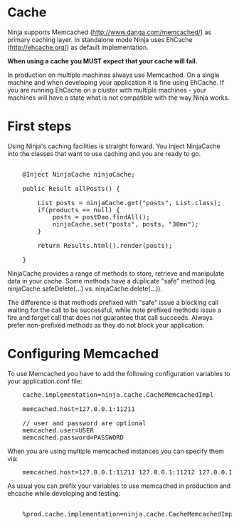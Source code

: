 Cache
=====

Ninja supports Memcached (http://www.danga.com/memcached/) as primary caching layer. 
In standalone mode Ninja uses EhCache (http://ehcache.org/) as default implementation.

<b>When using a cache you MUST expect that your cache will fail.</b>

In production on multiple machines always use Memcached. On a single machine and when developing 
your application it is fine using EhCache. 
If you are running EhCache on a cluster with multiple machines - your machines will have a state what 
is not compatible with the way Ninja works.


First steps
===========

Using Ninja's caching facilities is straight forward. You inject NinjaCache into the classes that
want to use caching and you are ready to go.

<pre class="prettyprint">    
    @Inject NinjaCache ninjaCache;

    public Result allPosts() {
    
        List<Post> posts = ninjaCache.get("posts", List.class);
        if(products == null) {
            posts = postDao.findAll();
            ninjaCache.set("posts", posts, "30mn");
        }
        
        return Results.html().render(posts);
        
    }
</pre>

NinjaCache provides a range of methods to store, retrieve and manipulate data in your cache.
Some methods have a duplicate "safe" method (eg. ninjaCache.safeDelete(...) vs. ninjaCache.delete(...)).

The difference is that methods prefixed with "safe" issue a blocking call waiting for the call to be successful, 
while note prefixed methods issue a fire and forget call that does not guarantee 
that call succeeds. Always prefer non-prefixed methods as they do not block your application.


Configuring Memcached
=====================

To use Memcached you have to add the following configuration variables to your application.conf file:

<pre class="prettyprint">
    cache.implementation=ninja.cache.CacheMemcachedImpl

    memcached.host=127.0.0.1:11211
    
    // user and password are optional
    memcached.user=USER          
    memcached.password=PASSWORD        
</pre>

When you are using multiple memcached instances you can specify them via:

<pre class="prettyprint">
    memcached.host=127.0.0.1:11211 127.0.0.1:11212 127.0.0.1:11213
</pre>


As usual you can prefix your variables to use memcached in production and ehcache while developing
and testing:

<pre class="prettyprint">

    %prod.cache.implementation=ninja.cache.CacheMemcachedImpl
    
</pre>
